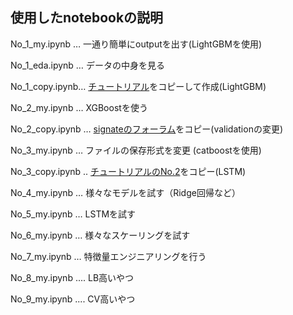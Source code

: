 ## 使用したnotebookの説明
No_1_my.ipynb … 一通り簡単にoutputを出す(LightGBMを使用)

No_1_eda.ipynb … データの中身を見る

No_1_copy.ipynb… [チュートリアル](https://signate.jp/competitions/550/tutorials/26)をコピーして作成(LightGBM)

No_2_my.ipynb … XGBoostを使う

No_2_copy.ipynb … [signateのフォーラム](https://signate.jp/competitions/550/discussions/edalgbm)をコピー(validationの変更)

No_3_my.ipynb … ファイルの保存形式を変更 (catboostを使用)

No_3_copy.ipynb .. [チュートリアルのNo.2](https://signate.jp/competitions/550/tutorials/32)をコピー(LSTM)

No_4_my.ipynb … 様々なモデルを試す（Ridge回帰など）

No_5_my.ipynb … LSTMを試す

No_6_my.ipynb … 様々なスケーリングを試す

No_7_my.ipynb … 特徴量エンジニアリングを行う

No_8_my.ipynb .... LB高いやつ

No_9_my.ipynb .... CV高いやつ
